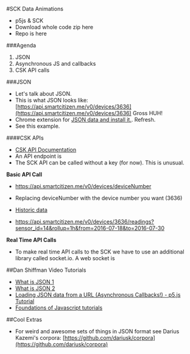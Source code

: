 #SCK Data Animations

* p5js & SCK
* Download whole code zip here
* Repo is here

###Agenda
1) JSON  
2) Asynchronous JS and callbacks  
3) CSK API calls  

###JSON

* Let's talk about JSON.
* This is what JSON looks like: [https://api.smartcitizen.me/v0/devices/3636](https://api.smartcitizen.me/v0/devices/3636)
Gross HUH!
* Chrome extension for [JSON data and install it.](https://chrome.google.com/webstore/detail/json-formatter/bcjindcccaagfpapjjmafapmmgkkhgoa). Refresh.
* See this example.


####CSK APIs

* [CSK API Documentation](http://developer.smartcitizen.me/#summary)
* An API endpoint is
* The SCK API can be called without a key (for now). This is unusual.

**Basic API Call**

* https://api.smartcitizen.me/v0/devices/deviceNumber
* Replacing deviceNumber with the device number you want (3636)


* [Historic data](http://developer.smartcitizen.me/#get-historical-readings)
* https://api.smartcitizen.me/v0/devices/3636/readings?sensor_id=14&rollup=1h&from=2016-07-18&to=2016-07-30

**Real Time API Calls**

* To make real time API calls to the SCK we have to use an additional library called socket.io. A web socket is 



##Dan Shiffman Video Tutorials

* [What is JSON 1](https://www.youtube.com/watch?v=_NFkzw6oFtQ&list=PLRqwX-V7Uu6a-SQiI4RtIwuOrLJGnel0r&index=2)
* [What is JSON 2](https://www.youtube.com/watch?v=_NFkzw6oFtQ&list=PLRqwX-V7Uu6a-SQiI4RtIwuOrLJGnel0r&index=2)
* [Loading JSON data from a URL (Asynchronous Callbacks!) - p5.js Tutorial](https://www.youtube.com/watch?v=6mT3r8Qn1VY)
* [Foundations of Javascript tutorials](https://www.youtube.com/playlist?list=PLRqwX-V7Uu6Zy51Q-x9tMWIv9cueOFTFA)

##Cool Extras
* For weird and awesome sets of things in JSON format see Darius Kazemi's corpora: [https://github.com/dariusk/corpora](https://github.com/dariusk/corpora)

